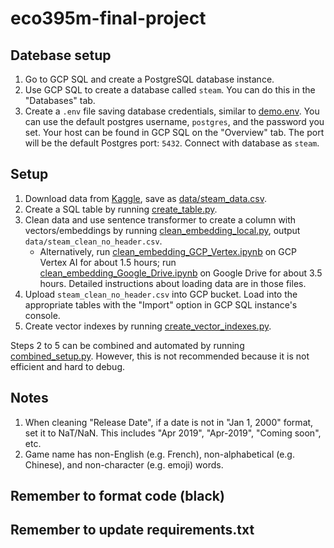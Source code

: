 # eco395m-final-project

## Datebase setup
1. Go to GCP SQL and create a PostgreSQL database instance.
2. Use GCP SQL to create a database called `steam`. You can do this in the "Databases" tab.
3. Create a `.env` file saving database credentials, similar to [demo.env](demo.env). You can use the default postgres username, `postgres`, and the password you set. Your host can be found in GCP SQL on the "Overview" tab. The port will be the default Postgres port: `5432`. Connect with database as `steam`.

## Setup
1. Download data from [Kaggle](https://www.kaggle.com/datasets/nikatomashvili/steam-games-dataset), save as [data/steam_data.csv](data/steam_data.csv).
2. Create a SQL table by running [create_table.py](setup/create_table.py).
3. Clean data and use sentence transformer to create a column with vectors/embeddings by running [clean_embedding_local.py](setup/clean_embedding_local.py), output `data/steam_clean_no_header.csv`.
    - Alternatively, run [clean_embedding_GCP_Vertex.ipynb](setup/clean_embedding_GCP_Vertex.ipynb) on GCP Vertex AI for about 1.5 hours; run [clean_embedding_Google_Drive.ipynb](setup/clean_embedding_Google_Drive.ipynb) on Google Drive for about 3.5 hours. Detailed instructions about loading data are in those files.
4. Upload `steam_clean_no_header.csv` into GCP bucket. Load into the appropriate tables with the "Import" option in GCP SQL instance's console.
5. Create vector indexes by running [create_vector_indexes.py](setup/create_vector_indexes.py).

Steps 2 to 5 can be combined and automated by running [combined_setup.py](setup/combined_setup.py). However, this is not recommended because it is not efficient and hard to debug.  

## Notes
1. When cleaning "Release Date", if a date is not in "Jan 1, 2000" format, set it to NaT/NaN. This includes "Apr 2019", "Apr-2019", "Coming soon", etc.
2. Game name has non-English (e.g. French), non-alphabetical (e.g. Chinese), and non-character (e.g. emoji) words.

## Remember to format code (black)
## Remember to update requirements.txt